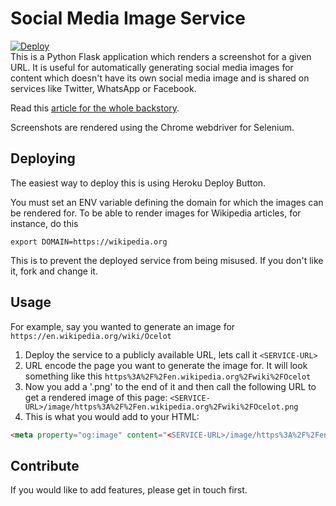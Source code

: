 # Social Media Image Service
<a href="https://heroku.com/deploy"><img src="https://www.herokucdn.com/deploy/button.svg" alt="Deploy"></a><br>
This is a Python Flask application which renders a screenshot for a given URL. It is useful for automatically generating social 
media images for content which doesn't have its own social media image and is shared on services like Twitter, WhatsApp or Facebook.

Read this [article for the whole backstory](https://casparwre.de/blog/social-media-image-generation-python/).

Screenshots are rendered using the Chrome webdriver for Selenium.

## Deploying
The easiest way to deploy this is using Heroku Deploy Button.

You must set an ENV variable defining the domain for which the images can be rendered for. To be able to render images for Wikipedia articles, for instance, do this

```
export DOMAIN=https://wikipedia.org
```

This is to prevent the deployed service from being misused. If you don't like it, fork and change it.

## Usage

For example, say you wanted to generate an image for `https://en.wikipedia.org/wiki/Ocelot`

1. Deploy the service to a publicly available URL, lets call it `<SERVICE-URL>`
1. URL encode the page you want to generate the image for. It will look something like this ```https%3A%2F%2Fen.wikipedia.org%2Fwiki%2FOcelot```
3. Now you add a '.png' to the end of it and then call the following URL to get a rendered image of this page: `<SERVICE-URL>/image/https%3A%2F%2Fen.wikipedia.org%2Fwiki%2FOcelot.png`
4. This is what you would add to your HTML:
```html
<meta property="og:image" content="<SERVICE-URL>/image/https%3A%2F%2Fen.wikipedia.org%2Fwiki%2FOcelot.png" />
```

## Contribute
If you would like to add features, please get in touch first.
